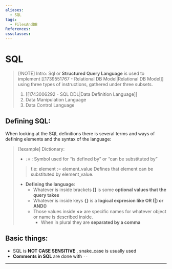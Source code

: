 ```yaml
---
aliases:
  - SQL
tags:
  - FilesAndDB
References: 
cssclasses:
---
```

# SQL

> [!NOTE]  Intro: 
> Sql or **Structured Query Language** is used to implement [[1739551767 - Relational DB Model|Relational DB Model]] using three types of instructions, gathered under three subsets.
> 1. [[1743006292 - SQL DDL|Data Definition Language]]
> 2. Data Manipulation Language
> 3. Data Control Language

## Defining SQL:
When looking at the SQL definitions there is several terms and ways of defining elements and the syntax of the language: 

> [!example] Dictionary: 
> + **`:=`** : Symbol used for “is defined by” or “can be substituted by”
> > f.e: element := element_value
> > Defines that element can be substituted by element_value.  
> + **Defining the language**:
> 	+ Whatever is inside brackets **[]** is some **optional values that the query takes**
> 	+ Whatever is inside keys **{}** is a **logical expresion like OR (|) or AND()**
> 	+ Those values inside **<>** are specific names for whatever object or name is described inside. 
> 		+ When in plural they are **separated by a comma**


## Basic things:
+ SQL is **NOT CASE SENSITIVE** , snake_case is usually used 
+ **Comments in SQL** are done with `--` 
***